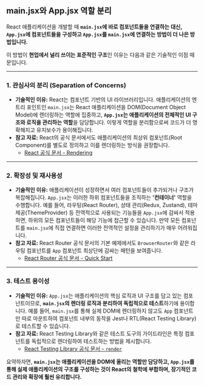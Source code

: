 ## main.jsx와 App.jsx 역할 분리

React 애플리케이션을 개발할 때 **`main.jsx`에 바로 컴포넌트들을 연결하는 대신, `App.jsx`에 컴포넌트들을 구성하고 `App.jsx`를 `main.jsx`에 연결하는 방법이 더 나은 방법입니다.**

이 방법이 **현업에서 널리 쓰이는 표준적인 구조**인 이유는 다음과 같은 기술적인 이점 때문입니다.

---

### **1. 관심사의 분리 (Separation of Concerns)**

- **기술적인 이유:** React는 컴포넌트 기반의 UI 라이브러리입니다. 애플리케이션의 엔트리 포인트인 `main.jsx`는 React 애플리케이션을 DOM(Document Object Model)에 렌더링하는 역할에 집중하고, **`App.jsx`는 애플리케이션의 전체적인 UI 구조와 로직을 관리하는 역할**을 담당합니다. 이렇게 역할을 분리함으로써 코드가 더 명확해지고 유지보수가 용이해집니다.
- **참고 자료:** React의 공식 문서에서도 애플리케이션의 최상위 컴포넌트(Root Component)를 별도로 정의하고 이를 렌더링하는 방식을 권장합니다.
  - [React 공식 문서 - Rendering](https://www.google.com/search?q=https://react.dev/learn/add-react-to-a-website%23step-4-create-a-root-react-component)

---

### **2. 확장성 및 재사용성**

- **기술적인 이유:** 애플리케이션이 성장하면서 여러 컴포넌트들이 추가되거나 구조가 복잡해집니다. `App.jsx`는 이러한 하위 컴포넌트들을 조직하는 **'컨테이너'** 역할을 수행합니다. 예를 들어, 라우팅(React Router), 상태 관리(Redux, Zustand), 테마 제공(ThemeProvider) 등 전역적으로 사용되는 기능들을 `App.jsx`에 감싸서 적용하면, 하위의 모든 컴포넌트들이 해당 기능에 접근할 수 있습니다. 만약 모든 컴포넌트를 `main.jsx`에 직접 연결하면 이러한 전역적인 설정을 관리하기가 매우 어려워집니다.
- **참고 자료:** React Router 공식 문서의 기본 예제에서도 `BrowserRouter`와 같은 라우팅 컴포넌트를 `App` 컴포넌트 최상단에 감싸는 패턴을 보여줍니다.
  - [React Router 공식 문서 - Quick Start](https://www.google.com/search?q=https://reactrouter.com/en/main/start/overview%23quick-start)

---

### **3. 테스트 용이성**

- **기술적인 이유:** `App.jsx`는 애플리케이션의 핵심 로직과 UI 구조를 담고 있는 컴포넌트이므로, **`main.jsx`의 렌더링 로직과 분리하여 독립적으로 테스트**하기에 용이합니다. 예를 들어, `main.jsx`를 통해 실제 DOM에 렌더링하지 않고도 `App` 컴포넌트만 따로 마운트하여 컴포넌트 내부의 동작을 Jest나 RTL(React Testing Library)로 테스트할 수 있습니다.
- **참고 자료:** React Testing Library와 같은 테스트 도구의 가이드라인은 특정 컴포넌트를 독립적으로 렌더링하여 테스트하는 방법을 제시합니다.
  - [React Testing Library 공식 문서 - `render`](<https://www.google.com/search?q=%5Bhttps://testing-library.com/docs/react-testing-library/api/%23render%5D(https://testing-library.com/docs/react-testing-library/api/%23render)>)

요약하자면, **`main.jsx`는 애플리케이션을 DOM에 올리는 역할만 담당하고, `App.jsx`를 통해 실제 애플리케이션의 구조를 구성하는 것이 React의 철학에 부합하며, 장기적인 코드 관리와 확장에 훨씬 유리합니다.**
